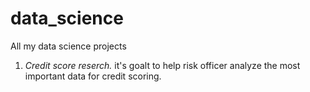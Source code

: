 # data_science
All my data science projects
1. *Credit score reserch.* it's goalt to help risk officer analyze the most important data for credit scoring.
